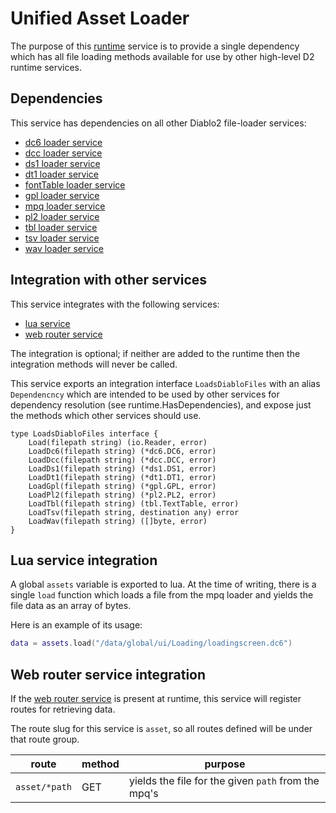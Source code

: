 # Unified Asset Loader
The purpose of this [runtime](https://github.com/gravestench/runtime) service is to provide a single dependency
which has all file loading methods available for use by other high-level
D2 runtime services.

## Dependencies
This service has dependencies on all other Diablo2 file-loader services:
* [dc6 loader service](../dc6Loader)
* [dcc loader service](../dccLoader)
* [ds1 loader service](../ds1Loader)
* [dt1 loader service](../dt1Loader)
* [fontTable loader service](../fontTableLoader)
* [gpl loader service](../gplLoader)
* [mpq loader service](../mpqLoader)
* [pl2 loader service](../pl2Loader)
* [tbl loader service](../tblLoader)
* [tsv loader service](../tsvLoader)
* [wav loader service](../wavLoader)



## Integration with other services
This service integrates with the following services:
* [lua service](../lua)
* [web router service](../webRouter)

The integration is optional; if neither are added to the runtime then the 
integration methods will never be called.

This service exports an integration interface `LoadsDiabloFiles` with an alias 
`Dependencncy` which are intended to be used by other services for dependency
resolution (see runtime.HasDependencies), and expose just the methods which 
other services should use.
```golang
type LoadsDiabloFiles interface {
    Load(filepath string) (io.Reader, error)
    LoadDc6(filepath string) (*dc6.DC6, error)
    LoadDcc(filepath string) (*dcc.DCC, error)
    LoadDs1(filepath string) (*ds1.DS1, error)
    LoadDt1(filepath string) (*dt1.DT1, error)
    LoadGpl(filepath string) (*gpl.GPL, error)
    LoadPl2(filepath string) (*pl2.PL2, error)
    LoadTbl(filepath string) (tbl.TextTable, error)
    LoadTsv(filepath string, destination any) error
    LoadWav(filepath string) ([]byte, error)
}
```

## Lua service integration
A global `assets` variable is exported to lua. At the time of writing, there is 
a single `load` function which loads a file from the mpq loader and yields the 
file data as an array of bytes. 

Here is an example of its usage:
```lua
data = assets.load("/data/global/ui/Loading/loadingscreen.dc6")
```

## Web router service integration
If the [web router service](../webRouter) is present at runtime, this service will
register routes for retrieving data.

The route slug for this service is `asset`, so all routes defined will be under 
that route group.

| route         | method | purpose                                             |
|---------------|--------|-----------------------------------------------------|
| `asset/*path`  | GET    | yields the file for the given `path` from the mpq's |
